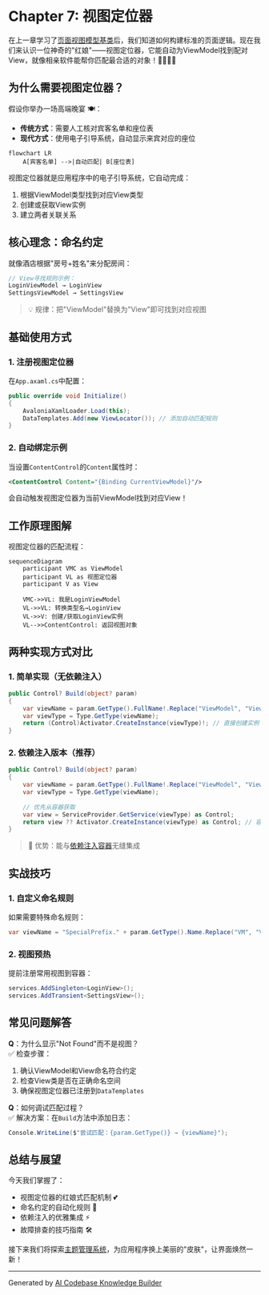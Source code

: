 # Chapter 7: 视图定位器

在上一章学习了[页面视图模型基类](06_页面视图模型基类_.md)后，我们知道如何构建标准的页面逻辑。现在我们来认识一位神奇的"红娘"——视图定位器，它能自动为ViewModel找到配对View，就像相亲软件能帮你匹配最合适的对象！👩💼👨💼

## 为什么需要视图定位器？

假设你举办一场高端晚宴 🍽️：

- **传统方式**：需要人工核对宾客名单和座位表
- **现代方式**：使用电子引导系统，自动显示来宾对应的座位

```mermaid
flowchart LR
    A[宾客名单] -->|自动匹配| B[座位表]
```

视图定位器就是应用程序中的电子引导系统，它自动完成：
1. 根据ViewModel类型找到对应View类型
2. 创建或获取View实例
3. 建立两者关联关系

## 核心理念：命名约定

就像酒店根据"房号+姓名"来分配房间：

```csharp
// View寻找规则示例：
LoginViewModel → LoginView
SettingsViewModel → SettingsView
```

> 💡 规律：把"ViewModel"替换为"View"即可找到对应视图

## 基础使用方式

### 1. 注册视图定位器
在`App.axaml.cs`中配置：

```csharp
public override void Initialize()
{
    AvaloniaXamlLoader.Load(this);
    DataTemplates.Add(new ViewLocator()); // 添加自动匹配规则
}
```

### 2. 自动绑定示例
当设置`ContentControl`的`Content`属性时：

```xml
<ContentControl Content="{Binding CurrentViewModel}"/>
```

会自动触发视图定位器为当前ViewModel找到对应View！

## 工作原理图解

视图定位器的匹配流程：

```mermaid
sequenceDiagram
    participant VMC as ViewModel
    participant VL as 视图定位器
    participant V as View
    
    VMC->>VL: 我是LoginViewModel
    VL->>VL: 转换类型名→LoginView
    VL->>V: 创建/获取LoginView实例
    VL-->>ContentControl: 返回视图对象
```

## 两种实现方式对比

### 1. 简单实现（无依赖注入）
```csharp
public Control? Build(object? param)
{
    var viewName = param.GetType().FullName!.Replace("ViewModel", "View");
    var viewType = Type.GetType(viewName);
    return (Control)Activator.CreateInstance(viewType)!; // 直接创建实例
}
```

### 2. 依赖注入版本（推荐）
```csharp
public Control? Build(object? param)
{
    var viewName = param.GetType().FullName!.Replace("ViewModel", "View");
    var viewType = Type.GetType(viewName);
    
    // 优先从容器获取
    var view = ServiceProvider.GetService(viewType) as Control;
    return view ?? Activator.CreateInstance(viewType) as Control; // 容器无则新建
}
```

> 🌟 优势：能与[依赖注入容器](02_依赖注入容器_.md)无缝集成

## 实战技巧

### 1. 自定义命名规则
如果需要特殊命名规则：

```csharp
var viewName = "SpecialPrefix." + param.GetType().Name.Replace("VM", "View");
```

### 2. 视图预热
提前注册常用视图到容器：

```csharp
services.AddSingleton<LoginView>();
services.AddTransient<SettingsView>();
```

## 常见问题解答

**Q**：为什么显示"Not Found"而不是视图？  
✅ 检查步骤：
1. 确认ViewModel和View命名符合约定
2. 检查View类是否在正确命名空间
3. 确保视图定位器已注册到`DataTemplates`

**Q**：如何调试匹配过程？  
✅ 解决方案：在`Build`方法中添加日志：

```csharp
Console.WriteLine($"尝试匹配：{param.GetType()} → {viewName}");
```

## 总结与展望

今天我们掌握了：
- 视图定位器的红娘式匹配机制 💕
- 命名约定的自动化规则 📝
- 依赖注入的优雅集成 ⚡
- 故障排查的技巧指南 🛠️

接下来我们将探索[主题管理系统](08_主题管理系统_.md)，为应用程序换上美丽的"皮肤"，让界面焕然一新！

---

Generated by [AI Codebase Knowledge Builder](https://github.com/The-Pocket/Tutorial-Codebase-Knowledge)